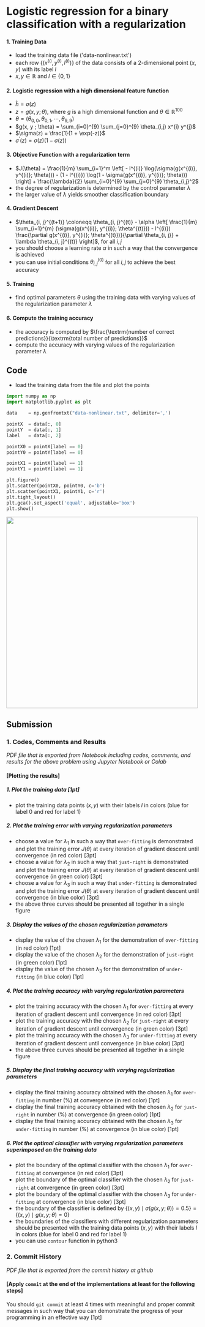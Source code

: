 # Logistic regression for a binary classification with a regularization

#### 1. Training Data

- load the training data file ('data-nonlinear.txt')
- each row $`\{ (x^{(i)}, y^{(i)}, l^{(i)}) \}`$ of the data consists of a 2-dimensional point $`(x, y)`$ with its label $`l`$
- $`x, y \in \mathbb{R}`$ and $`l \in \{0, 1\}`$

#### 2. Logistic regression with a high dimensional feature function

- $`\hat{h} = \sigma(z)`$ 
- $`z = g(x, y; \theta)`$, where $`g`$ is a high dimensional function and $`\theta \in \mathbb{R}^{100}`$
- $`\theta = (\theta_{0,0}, \theta_{0,1}, \cdots, \theta_{9,9})`$
- $`g(x, y ; \theta) = \sum_{i=0}^{9} \sum_{j=0}^{9} \theta_{i,j} x^{i} y^{j}`$
- $`\sigma(z) = \frac{1}{1 + \exp(-z)}`$
- $`\sigma^{\prime}(z) = \sigma(z) (1 - \sigma(z))`$

#### 3. Objective Function with a regularization term

- $`J(\theta) = \frac{1}{m} \sum_{i=1}^m \left[ - l^{(i)} \log(\sigma(g(x^{(i)}, y^{(i)}; \theta))) - (1 - l^{(i)}) \log(1 - \sigma(g(x^{(i)}, y^{(i)}; \theta))) \right] + \frac{\lambda}{2} \sum_{i=0}^{9} \sum_{j=0}^{9} \theta_{i,j}^2`$
- the degree of regularization is determined by the control parameter $`\lambda`$
- the larger value of $`\lambda`$ yields smoother classification boundary

#### 4. Gradient Descent

- $`\theta_{i, j}^{(t+1)} \coloneqq \theta_{i, j}^{(t)} - \alpha \left[ \frac{1}{m} \sum_{i=1}^{m} (\sigma(g(x^{(i)}, y^{(i)}; \theta^{(t)})) - l^{(i)}) \frac{\partial g(x^{(i)}, y^{(i)}; \theta^{(t)})}{\partial \theta_{i, j}} + \lambda \theta_{i, j}^{(t)} \right]`$, for all $`i, j`$
- you should choose a learning rate $`\alpha`$ in such a way that the convergence is achieved
- you can use initial conditions $`\theta_{i, j}^{(0)}`$ for all $`i, j`$ to achieve the best accuracy
 
#### 5. Training

- find optimal parameters $`\theta`$ using the training data with varying values of the regularization parameter $`\lambda`$

#### 6. Compute the training accuracy

- the accuracy is computed by $`\frac{\textrm{number of correct predictions}}{\textrm{total number of predictions}}`$
- compute the accuracy with varying values of the regularization parameter $`\lambda`$

## Code

- load the training data from the file and plot the points

``` python
import numpy as np
import matplotlib.pyplot as plt

data    = np.genfromtxt("data-nonlinear.txt", delimiter=',')

pointX  = data[:, 0]
pointY  = data[:, 1]
label   = data[:, 2]

pointX0 = pointX[label == 0]
pointY0 = pointY[label == 0]

pointX1 = pointX[label == 1]
pointY1 = pointY[label == 1]

plt.figure()
plt.scatter(pointX0, pointY0, c='b')
plt.scatter(pointX1, pointY1, c='r')
plt.tight_layout()
plt.gca().set_aspect('equal', adjustable='box')
plt.show()
```

<img src="data-nonlinear.png"  width="500">

## Submission

### 1. Codes, Comments and Results

_PDF file that is exported from Notebook including codes, comments, and results for the above problem using Jupyter Notebook or Colab_

#### [Plotting the results]

##### 1. Plot the training data [1pt]
- plot the training data points $`(x, y)`$ with their labels $`l`$ in colors (blue for label 0 and red for label 1)

##### 2. Plot the training error with varying regularization parameters
- choose a value for $`\lambda_1`$ in such a way that `over-fitting` is demonstrated and plot the training error $`J(\theta)`$ at every iteration of gradient descent until convergence (in red color) [3pt]
- choose a value for $`\lambda_2`$ in such a way that `just-right` is demonstrated and plot the training error $`J(\theta)`$ at every iteration of gradient descent until convergence (in green color) [3pt]
- choose a value for $`\lambda_3`$ in such a way that `under-fitting` is demonstrated and plot the training error $`J(\theta)`$ at every iteration of gradient descent until convergence (in blue color) [3pt]
- the above three curves should be presented all together in a single figure

##### 3. Display the values of the chosen regularization parameters
- display the value of the chosen $`\lambda_1`$ for the demonstration of `over-fitting` (in red color) [1pt]
- display the value of the chosen $`\lambda_2`$ for the demonstration of `just-right` (in green color) [1pt]
- display the value of the chosen $`\lambda_3`$ for the demonstration of `under-fitting` (in blue color) [1pt]

##### 4. Plot the training accuracy with varying regularization parameters
- plot the training accuracy with the chosen $`\lambda_1`$ for `over-fitting` at every iteration of gradient descent until convergence (in red color) [3pt]
- plot the training accuracy with the chosen $`\lambda_2`$ for `just-right` at every iteration of gradient descent until convergence (in green color) [3pt]
- plot the training accuracy with the chosen $`\lambda_3`$ for `under-fitting` at every iteration of gradient descent until convergence (in blue color) [3pt]
- the above three curves should be presented all together in a single figure

##### 5. Display the final training accuracy with varying regularization parameters
- display the final training accuracy obtained with the chosen $`\lambda_1`$ for `over-fitting` in number (%) at convergence (in red color) [1pt]
- display the final training accuracy obtained with the chosen $`\lambda_2`$ for `just-right` in number (%) at convergence (in green color) [1pt]
- display the final training accuracy obtained with the chosen $`\lambda_3`$ for `under-fitting` in number (%) at convergence (in blue color) [1pt]

##### 6. Plot the optimal classifier with varying regularization parameters superimposed on the training data
- plot the boundary of the optimal classifier with the chosen $`\lambda_1`$ for `over-fitting` at convergence (in red color) [3pt]
- plot the boundary of the optimal classifier with the chosen $`\lambda_2`$ for `just-right` at convergence (in green color) [3pt]
- plot the boundary of the optimal classifier with the chosen $`\lambda_3`$ for `under-fitting` at convergence (in blue color) [3pt]
- the boundary of the classifier is defined by $`\{ (x, y) \mid \sigma(g(x, y ; \theta)) = 0.5 \} = \{ (x, y) \mid g(x, y ; \theta) = 0 \}`$
- the boundaries of the classifiers with different regularization parameters should be presented with the training data points $`(x, y)`$ with their labels $`l`$ in colors (blue for label 0 and red for label 1)
- you can use `contour` function in python3

### 2. Commit History

_PDF file that is exported from the commit history at github_

#### [Apply `commit` at the end of the implementations at least for the following steps]

You should `git commit` at least 4 times with meaningful and proper commit messages in such way that you can demonstrate the progress of your programming in an effective way [1pt]